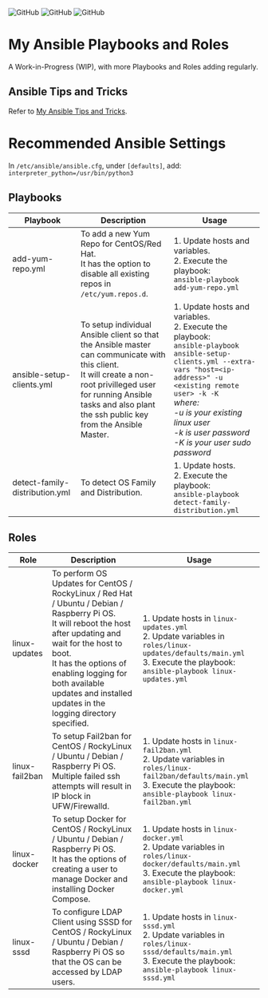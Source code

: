 ![GitHub](https://img.shields.io/github/license/d3athkai/MOTD-Login-Banner-for-Linux?style=plastic) ![GitHub](https://img.shields.io/badge/Python-2.7+-green?style=plastic) ![GitHub](https://img.shields.io/badge/Ansible-2.9+-blue?style=plastic) 

# My Ansible Playbooks and Roles
A Work-in-Progress (WIP), with more Playbooks and Roles adding regularly.  
  
## Ansible Tips and Tricks
Refer to [My Ansible Tips and Tricks](https://gist.github.com/d3athkai/3b1c6becc41d79f45332f238791ceb3d).  
  
# Recommended Ansible Settings
In `/etc/ansible/ansible.cfg`, under `[defaults]`, add:  
`interpreter_python=/usr/bin/python3`
  
## Playbooks
| Playbook  | Description  | Usage  |
| ------------- | ------------- | ------------- |
| add-yum-repo.yml  | To add a new Yum Repo for CentOS/Red Hat.<br>It has the option to disable all existing repos in `/etc/yum.repos.d`.  | 1. Update hosts and variables.<br>2. Execute the playbook:<br>`ansible-playbook add-yum-repo.yml`  |
| ansible-setup-clients.yml  | To setup individual Ansible client so that the Ansible master can communicate with this client.<br>It will create a non-root privilleged user for running Ansible tasks and also plant the ssh public key from the Ansible Master.  | 1. Update hosts and variables.<br>2. Execute the playbook:<br>`ansible-playbook ansible-setup-clients.yml --extra-vars "host=<ip-address>" -u <existing remote user> -k -K`<br>*where:<br>-u is your existing linux user<br>-k is user password<br>-K is your user sudo password*  |
| detect-family-distribution.yml  | To detect OS Family and Distribution.  | 1. Update hosts.<br>2. Execute the playbook:<br>`ansible-playbook detect-family-distribution.yml`  |
  
## Roles
| Role  | Description  | Usage  |
| ------------- | ------------- | ------------- |
| linux-updates  | To perform OS Updates for CentOS / RockyLinux / Red Hat / Ubuntu / Debian / Raspberry Pi OS.<br>It will reboot the host after updating and wait for the host to boot.<br>It has the options of enabling logging for both available updates and installed updates in the logging directory specified.  | 1. Update hosts in `linux-updates.yml`<br>2. Update variables in `roles/linux-updates/defaults/main.yml`<br>3. Execute the playbook:<br>`ansible-playbook linux-updates.yml`  |
| linux-fail2ban  | To setup Fail2ban for CentOS / RockyLinux / Ubuntu / Debian / Raspberry Pi OS.<br>Multiple failed ssh attempts will result in IP block in UFW/Firewalld.  | 1. Update hosts in `linux-fail2ban.yml`<br>2. Update variables in `roles/linux-fail2ban/defaults/main.yml`<br>3. Execute the playbook:<br>`ansible-playbook linux-fail2ban.yml`  |
| linux-docker  | To setup Docker for CentOS / RockyLinux / Ubuntu / Debian / Raspberry Pi OS.<br>It has the options of creating a user to manage Docker and installing Docker Compose.  | 1. Update hosts in `linux-docker.yml`<br>2. Update variables in `roles/linux-docker/defaults/main.yml`<br>3. Execute the playbook:<br>`ansible-playbook linux-docker.yml`  |
  | linux-sssd  | To configure LDAP Client using SSSD for CentOS / RockyLinux / Ubuntu / Debian / Raspberry Pi OS so that the OS can be accessed by LDAP users.  | 1. Update hosts in `linux-sssd.yml`<br>2. Update variables in `roles/linux-sssd/defaults/main.yml`<br>3. Execute the playbook:<br>`ansible-playbook linux-sssd.yml`  |
  
